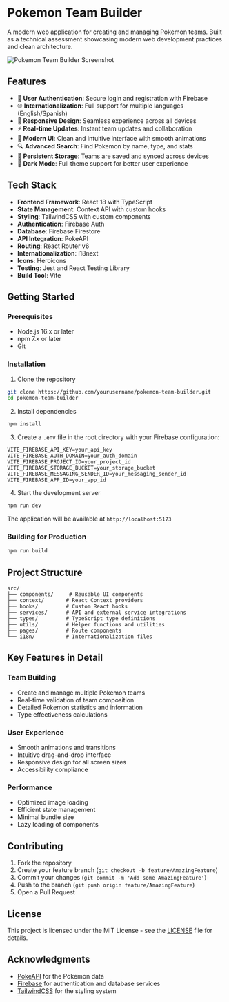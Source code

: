 # Pokemon Team Builder

A modern web application for creating and managing Pokemon teams. Built as a technical assessment showcasing modern web development practices and clean architecture.

![Pokemon Team Builder Screenshot](./docs/screenshot.png)

## Features

- 🔐 **User Authentication**: Secure login and registration with Firebase
- 🌐 **Internationalization**: Full support for multiple languages (English/Spanish)
- 📱 **Responsive Design**: Seamless experience across all devices
- ⚡ **Real-time Updates**: Instant team updates and collaboration
- 🎨 **Modern UI**: Clean and intuitive interface with smooth animations
- 🔍 **Advanced Search**: Find Pokemon by name, type, and stats
- 💾 **Persistent Storage**: Teams are saved and synced across devices
- 🌙 **Dark Mode**: Full theme support for better user experience

## Tech Stack

- **Frontend Framework**: React 18 with TypeScript
- **State Management**: Context API with custom hooks
- **Styling**: TailwindCSS with custom components
- **Authentication**: Firebase Auth
- **Database**: Firebase Firestore
- **API Integration**: PokeAPI
- **Routing**: React Router v6
- **Internationalization**: i18next
- **Icons**: Heroicons
- **Testing**: Jest and React Testing Library
- **Build Tool**: Vite

## Getting Started

### Prerequisites

- Node.js 16.x or later
- npm 7.x or later
- Git

### Installation

1. Clone the repository
```bash
git clone https://github.com/yourusername/pokemon-team-builder.git
cd pokemon-team-builder
```

2. Install dependencies
```bash
npm install
```

3. Create a `.env` file in the root directory with your Firebase configuration:
```env
VITE_FIREBASE_API_KEY=your_api_key
VITE_FIREBASE_AUTH_DOMAIN=your_auth_domain
VITE_FIREBASE_PROJECT_ID=your_project_id
VITE_FIREBASE_STORAGE_BUCKET=your_storage_bucket
VITE_FIREBASE_MESSAGING_SENDER_ID=your_messaging_sender_id
VITE_FIREBASE_APP_ID=your_app_id
```

4. Start the development server
```bash
npm run dev
```

The application will be available at `http://localhost:5173`

### Building for Production

```bash
npm run build
```

## Project Structure

```
src/
├── components/     # Reusable UI components
├── context/       # React Context providers
├── hooks/         # Custom React hooks
├── services/      # API and external service integrations
├── types/         # TypeScript type definitions
├── utils/         # Helper functions and utilities
├── pages/         # Route components
└── i18n/          # Internationalization files
```

## Key Features in Detail

### Team Building
- Create and manage multiple Pokemon teams
- Real-time validation of team composition
- Detailed Pokemon statistics and information
- Type effectiveness calculations

### User Experience
- Smooth animations and transitions
- Intuitive drag-and-drop interface
- Responsive design for all screen sizes
- Accessibility compliance

### Performance
- Optimized image loading
- Efficient state management
- Minimal bundle size
- Lazy loading of components

## Contributing

1. Fork the repository
2. Create your feature branch (`git checkout -b feature/AmazingFeature`)
3. Commit your changes (`git commit -m 'Add some AmazingFeature'`)
4. Push to the branch (`git push origin feature/AmazingFeature`)
5. Open a Pull Request

## License

This project is licensed under the MIT License - see the [LICENSE](LICENSE) file for details.

## Acknowledgments

- [PokeAPI](https://pokeapi.co/) for the Pokemon data
- [Firebase](https://firebase.google.com/) for authentication and database services
- [TailwindCSS](https://tailwindcss.com/) for the styling system
